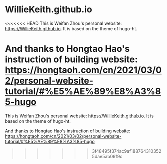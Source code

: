 # WillieKeith.github.io
<<<<<<< HEAD
This is Weifan Zhou's personal website: https://WillieKeith.github.io. It is based on the theme of hugo-ht.

And thanks to Hongtao Hao's instruction of building website: https://hongtaoh.com/cn/2021/03/02/personal-website-tutorial/#%E5%AE%89%E8%A3%85-hugo
=======

This is Weifan Zhou's personal website: https://WillieKeith.github.io. 
It is based on the theme of hugo-ht.

And thanks to Hongtao Hao's instruction of building website:
https://hongtaoh.com/cn/2021/03/02/personal-website-tutorial/#%E5%AE%89%E8%A3%85-hugo
>>>>>>> 3f48495f374ac9af1887643103525dae5ab09f9c
